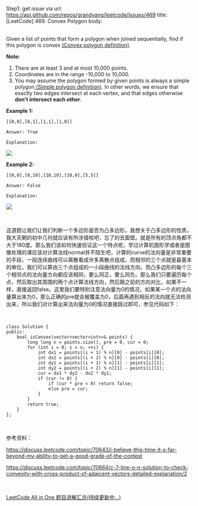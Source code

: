 Step1: get issue via url: https://api.github.com/repos/grandyang/leetcode/issues/469 
 title:[LeetCode] 469. Convex Polygon 
 body:  
  

Given a list of points that form a polygon when joined sequentially, find if this polygon is convex [(Convex polygon definition)](https://en.wikipedia.org/wiki/Convex_polygon).

**Note:**

  1. There are at least 3 and at most 10,000 points.
  2. Coordinates are in the range -10,000 to 10,000.
  3. You may assume the polygon formed by given points is always a simple polygon[ (Simple polygon definition)](https://en.wikipedia.org/wiki/Simple_polygon). In other words, we ensure that exactly two edges intersect at each vertex, and that edges otherwise **don't intersect each other**.



**Example 1:**
    
    
    [[0,0],[0,1],[1,1],[1,0]]
    
    Answer: True
    
    Explanation:

![](https://leetcode.com/static/images/problemset/polygon_convex.png)

**Example 2:**
    
    
    [[0,0],[0,10],[10,10],[10,0],[5,5]]
    
    Answer: False
    
    Explanation:

![](https://leetcode.com/static/images/problemset/polygon_not_convex.png)

 

这道题让我们让我们判断一个多边形是否为凸多边形，我想关于凸多边形的性质，我大天朝的初中几何就应该有所涉猎啦吧，忘了的去面壁。就是所有的顶点角都不大于180度。那么我们该如何快速验证这一个特点呢，学过计算机图形学或者是图像处理的课应该对计算法线normal并不陌生吧，计算的curve的法向量是非常重要的手段，一段连续曲线可以离散看成许多离散点组成，而相邻的三个点就是最基本的单位，我们可以算由三个点组成的一小段曲线的法线方向，而凸多边形的每个三个相邻点的法向量方向都应该相同，要么同正，要么同负。那么我们只要遍历每个点，然后取出其周围的两个点计算法线方向，然后跟之前的方向对比，如果不一样，直接返回false。这里我们要特别注意法向量为0的情况，如果某一个点的法向量算出来为0，那么正确的pre就会被覆盖为0，后面再遇到相反的法向就无法检测出来，所以我们对计算出来法向量为0的情况直接跳过即可，参见代码如下：

 
    
    
    class Solution {
    public:
        bool isConvex(vector<vector<int>>& points) {
            long long n = points.size(), pre = 0, cur = 0;
            for (int i = 0; i < n; ++i) {
                int dx1 = points[(i + 1) % n][0] - points[i][0];
                int dx2 = points[(i + 2) % n][0] - points[i][0];
                int dy1 = points[(i + 1) % n][1] - points[i][1];
                int dy2 = points[(i + 2) % n][1] - points[i][1];
                cur = dx1 * dy2 - dx2 * dy1;
                if (cur != 0) {
                    if (cur * pre < 0) return false;
                    else pre = cur;
                }
            }
            return true;
        }
    };

 

参考资料：

<https://discuss.leetcode.com/topic/70643/i-believe-this-time-it-s-far-beyond-my-ability-to-get-a-good-grade-of-the-contest>

<https://discuss.leetcode.com/topic/70664/c-7-line-o-n-solution-to-check-convexity-with-cross-product-of-adajcent-vectors-detailed-explanation/2>

 

[LeetCode All in One 题目讲解汇总(持续更新中...)](http://www.cnblogs.com/grandyang/p/4606334.html)

